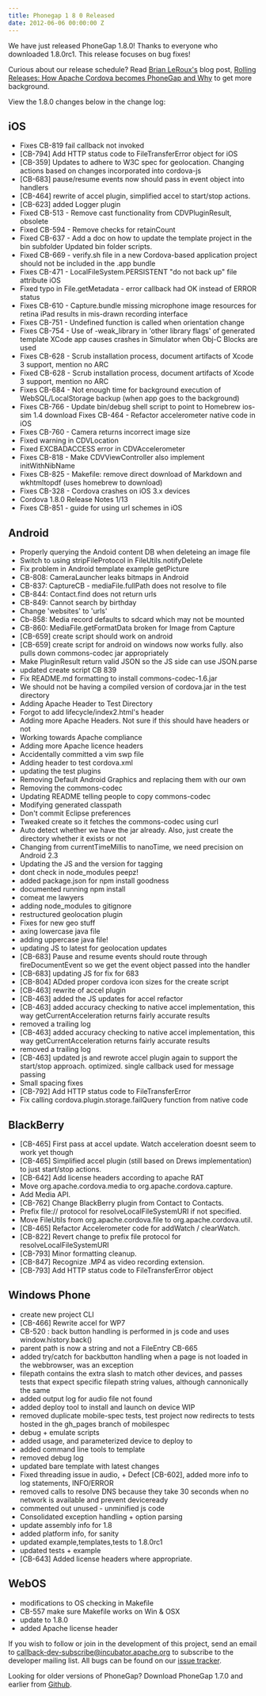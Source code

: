 ```yaml
---
title: Phonegap 1 8 0 Released
date: 2012-06-06 00:00:00 Z
---
```


We have just released PhoneGap 1.8.0! Thanks to everyone who downloaded 1.8.0rc1\. This release focuses on bug fixes!

Curious about our release schedule? Read [Brian LeRoux's](http://twitter.com/brianleroux) blog post, [Rolling Releases: How Apache Cordova becomes PhoneGap and Why](https://phonegap.com/2012/04/12/rolling-releases-how-apache-cordova-becomes-phonegap-and-why/) to get more background.

View the 1.8.0 changes below in the change log:

## iOS

* Fixes CB-819 fail callback not invoked
* [CB-794] Add HTTP status code to FileTransferError object for iOS
* [CB-359] Updates to adhere to W3C spec for geolocation. Changing actions based on changes incorporated into cordova-js
* [CB-683] pause/resume events now should pass in event object into handlers
* [CB-464] rewrite of accel plugin, simplified accel to start/stop actions.
* [CB-623] added Logger plugin
* Fixed CB-513 - Remove cast functionality from CDVPluginResult, obsolete
* Fixed CB-594 - Remove checks for retainCount
* Fixed CB-637 - Add a doc on how to update the template project in the bin subfolder Updated bin folder scripts.
* Fixed CB-669 - verify.sh file in a new Cordova-based application project should not be included in the .app bundle
* Fixes CB-471 - LocalFileSystem.PERSISTENT "do not back up" file attribute iOS
* Fixed typo in File.getMetadata - error callback had OK instead of ERROR status
* Fixes CB-610 - Capture.bundle missing microphone image resources for retina iPad results in mis-drawn recording interface
* Fixes CB-751 - Undefined function is called when orientation change
* Fixes CB-754 - Use of -weak_library in 'other library flags' of generated template XCode app causes crashes in Simulator when Obj-C Blocks are used
* Fixes CB-628 - Scrub installation process, document artifacts of Xcode 3 support, mention no ARC
* Fixed CB-628 - Scrub installation process, document artifacts of Xcode 3 support, mention no ARC
* Fixes CB-684 - Not enough time for background execution of WebSQL/LocalStorage backup (when app goes to the background)
* Fixes CB-766 - Update bin/debug shell script to point to Homebrew ios-sim 1.4 download Fixes CB-464 - Refactor accelerometer native code in iOS
* Fixes CB-760 - Camera returns incorrect image size
* Fixed warning in CDVLocation
* Fixed EXCBADACCESS error in CDVAccelerometer
* Fixes CB-818 - Make CDVViewController also implement initWithNibName
* Fixes CB-825 - Makefile: remove direct download of Markdown and wkhtmltopdf (uses homebrew to download)
* Fixes CB-328 - Cordova crashes on iOS 3.x devices
* Cordova 1.8.0 Release Notes 1/13
* Fixes CB-851 - guide for using url schemes in iOS

## Android

* Properly querying the Andoid content DB when deleteing an image file
* Switch to using stripFileProtocol in FileUtils.notifyDelete
* Fix problem in Android template example getPicture
* CB-808: CameraLauncher leaks bitmaps in Android
* CB-837: CaptureCB - mediaFile.fullPath does not resolve to file
* CB-844: Contact.find does not return urls
* CB-849: Cannot search by birthday
* Change 'websites' to 'urls'
* Cb-858: Media record defaults to sdcard which may not be mounted
* CB-860: MediaFile.getFormatData broken for Image from Capture
* [CB-659] create script should work on android
* [CB-659] create script for android on windows now works fully. also pulls down commons-codec jar appropriately
* Make PluginResult return valid JSON so the JS side can use JSON.parse
* updated create script CB 839
* Fix README.md formatting to install commons-codec-1.6.jar
* We should not be having a compiled version of cordova.jar in the test directory
* Adding Apache Header to Test Directory
* Forgot to add lifecycle/index2.html's header
* Adding more Apache Headers. Not sure if this should have headers or not
* Working towards Apache compliance
* Adding more Apache licence headers
* Accidentally committed a vim swp file
* Adding header to test cordova.xml
* updating the test plugins
* Removing Default Android Graphics and replacing them with our own
* Removing the commons-codec
* Updating README telling people to copy commons-codec
* Modifying generated classpath
* Don't commit Eclipse preferences
* Tweaked create so it fetches the commons-codec using curl
* Auto detect whether we have the jar already. Also, just create the directory whether it exists or not
* Changing from currentTimeMillis to nanoTime, we need precision on Android 2.3
* Updating the JS and the version for tagging
* dont check in node_modules peepz!
* added package.json for npm install goodness
* documented running npm install
* comeat me lawyers
* adding node_modules to gitignore
* restructured geolocation plugin
* Fixes for new geo stuff
* axing lowercase java file
* adding uppercase java file!
* updating JS to latest for geolocation updates
* [CB-683] Pause and resume events should route through fireDocumentEvent so we get the event object passed into the handler
* [CB-683] updating JS for fix for 683
* [CB-804] ADded proper cordova icon sizes for the create script
* [CB-463] rewrite of accel plugin
* [CB-463] added the JS updates for accel refactor
* [CB-463] added accuracy checking to native accel implementation, this way getCurrentAcceleration returns fairly accurate results
* removed a trailing log
* [CB-463] added accuracy checking to native accel implementation, this way getCurrentAcceleration returns fairly accurate results
* removed a trailing log
* [CB-463] updated js and rewrote accel plugin again to support the start/stop approach. optimized. single callback used for message passing
* Small spacing fixes
* [CB-792] Add HTTP status code to FileTransferError
* Fix calling cordova.plugin.storage.failQuery function from native code

## BlackBerry

* [CB-465] First pass at accel update. Watch acceleration doesnt seem to work yet though
* [CB-465] Simplified accel plugin (still based on Drews implementation) to just start/stop actions.
* [CB-642] Add license headers according to apache RAT
* Move org.apache.cordova.media to org.apache.cordova.capture.
* Add Media API.
* [CB-762] Change BlackBerry plugin from Contact to Contacts.
* Prefix file:// protocol for resolveLocalFileSystemURI if not specified.
* Move FileUtils from org.apache.cordova.file to org.apache.cordova.util.
* [CB-465] Refactor Accelerometer code for addWatch / clearWatch.
* [CB-822] Revert change to prefix file protocol for resolveLocalFileSystemURI
* [CB-793] Minor formatting cleanup.
* [CB-847] Recognize .MP4 as video recording extension.
* [CB-793] Add HTTP status code to FileTransferError object

## Windows Phone

* create new project CLI
* [CB-466] Rewrite accel for WP7
* CB-520 : back button handling is performed in js code and uses window.history.back()
* parent path is now a string and not a FileEntry CB-665
* added try/catch for backbutton handling when a page is not loaded in the webbrowser, was an exception
* filepath contains the extra slash to match other devices, and passes tests that expect specific filepath string values, although cannonically the same
* added output log for audio file not found
* added deploy tool to install and launch on device WIP
* removed duplicate mobile-spec tests, test project now redirects to tests hosted in the gh_pages branch of mobilespec
* debug + emulate scripts
* added usage, and parameterized device to deploy to
* added command line tools to template
* removed debug log
* updated bare template with latest changes
* Fixed threading issue in audio, + Defect [CB-602], added more info to log statements, INFO/ERROR
* removed calls to resolve DNS because they take 30 seconds when no network is available and prevent deviceready
* commented out unused - unminified js code
* Consolidated exception handling + option parsing
* update assembly info for 1.8
* added platform info, for sanity
* updated example,templates,tests to 1.8.0rc1
* updated tests + example
* [CB-643] Added license headers where appropriate.

## WebOS

* modifications to OS checking in Makefile
* CB-557 make sure Makefile works on Win & OSX
* update to 1.8.0
* added Apache license header

If you wish to follow or join in the development of this project, send an email to [callback-dev-subscribe@incubator.apache.org](mailto:callback-dev-subscribe@incubator.apache.org) to subscribe to the developer mailing list. All bugs can be found on our [issue tracker](https://issues.apache.org/jira/browse/CB).

Looking for older versions of PhoneGap? Download PhoneGap 1.7.0 and earlier from [Github](https://github.com/phonegap/phonegap/tags).
